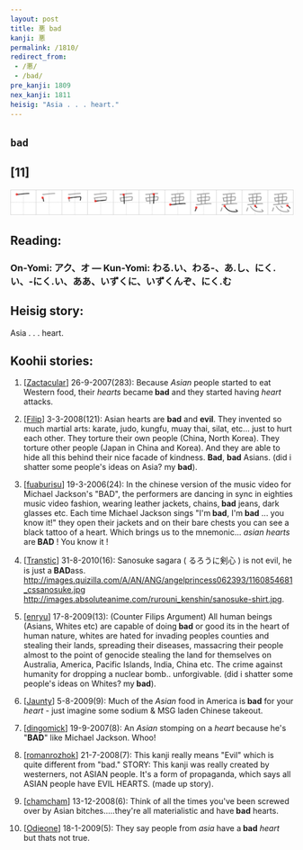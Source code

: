 ```yaml
---
layout: post
title: 悪 bad
kanji: 悪
permalink: /1810/
redirect_from:
 - /悪/
 - /bad/
pre_kanji: 1809
nex_kanji: 1811
heisig: "Asia . . . heart."
---
```


## `bad`

## [11]

<div class="stroke"><img src="../images/E682AA.png" /></div>

## Reading:

### On-Yomi: アク、オ &mdash; Kun-Yomi: わる.い、わる-、あ.し、にく.い、-にく.い、ああ、いずくに、いずくんぞ、にく.む

## Heisig story:

Asia . . . heart.

## Koohii stories:

1) [<a href="http://kanji.koohii.com/profile/Zactacular">Zactacular</a>] 26-9-2007(283): Because <em>Asian</em> people started to eat Western food, their <em>hearts</em> became<strong> bad</strong> and they started having <em>heart</em> attacks.

2) [<a href="http://kanji.koohii.com/profile/Filip">Filip</a>] 3-3-2008(121): Asian hearts are <strong>bad</strong> and <strong>evil</strong>. They invented so much martial arts: karate, judo, kungfu, muay thai, silat, etc... just to hurt each other. They torture their own people (China, North Korea). They torture other people (Japan in China and Korea). And they are able to hide all this behind their nice facade of kindness. <strong>Bad</strong>, <strong>bad</strong> Asians. (did i shatter some people&#039;s ideas on Asia? my <strong>bad</strong>).

3) [<a href="http://kanji.koohii.com/profile/fuaburisu">fuaburisu</a>] 19-3-2006(24): In the chinese version of the music video for Michael Jackson&#039;s &quot;BAD&quot;, the performers are dancing in sync in eighties music video fashion, wearing leather jackets, chains,<strong> bad</strong> jeans, dark glasses etc. Each time Michael Jackson sings &quot;I&#039;m<strong> bad</strong>, I&#039;m<strong> bad</strong> ... you know it!&quot; they open their jackets and on their bare chests you can see a black tattoo of a heart. Which brings us to the mnemonic... <em>asian</em> <em>hearts</em> are<strong> BAD</strong> ! You know it !

4) [<a href="http://kanji.koohii.com/profile/Transtic">Transtic</a>] 31-8-2010(16): Sanosuke sagara ( るろうに剣心 ) is not evil, he is just a<strong> BAD</strong>ass. <a href="http://images.quizilla.com/A/AN/ANG/angelprincess062393/1160854681_cssanosuke.jpg">http://images.quizilla.com/A/AN/ANG/angelprincess062393/1160854681_cssanosuke.jpg</a> <a href="http://images.absoluteanime.com/rurouni_kenshin/sanosuke-shirt.jpg">http://images.absoluteanime.com/rurouni_kenshin/sanosuke-shirt.jpg</a>.

5) [<a href="http://kanji.koohii.com/profile/enryu">enryu</a>] 17-8-2009(13): (Counter Filips Argument) All human beings (Asians, Whites etc) are capable of doing<strong> bad</strong> or good its in the heart of human nature, whites are hated for invading peoples counties and stealing their lands, spreading their diseases, massacring their people almost to the point of genocide stealing the land for themselves on Australia, America, Pacific Islands, India, China etc. The crime against humanity for dropping a nuclear bomb.. unforgivable. (did i shatter some people&#039;s ideas on Whites? my<strong> bad</strong>).

6) [<a href="http://kanji.koohii.com/profile/Jaunty">Jaunty</a>] 5-8-2009(9): Much of the <em>Asian</em> food in America is<strong> bad</strong> for your <em>heart</em> - just imagine some sodium &amp; MSG laden Chinese takeout.

7) [<a href="http://kanji.koohii.com/profile/dingomick">dingomick</a>] 19-9-2007(8): An <em>Asian</em> stomping on a <em>heart</em> because he&#039;s &quot;<strong>BAD</strong>&quot; like Michael Jackson. Whoo!

8) [<a href="http://kanji.koohii.com/profile/romanrozhok">romanrozhok</a>] 21-7-2008(7): This kanji really means &quot;Evil&quot; which is quite different from &quot;bad.&quot; STORY: This kanji was really created by westerners, not ASIAN people. It&#039;s a form of propaganda, which says all ASIAN people have EVIL HEARTS. (made up story).

9) [<a href="http://kanji.koohii.com/profile/chamcham">chamcham</a>] 13-12-2008(6): Think of all the times you&#039;ve been screwed over by Asian bitches.....they&#039;re all materialistic and have<strong> bad</strong> hearts.

10) [<a href="http://kanji.koohii.com/profile/Odieone">Odieone</a>] 18-1-2009(5): They say people from <em>asia</em> have a<strong> bad</strong> <em>heart</em> but thats not true.
